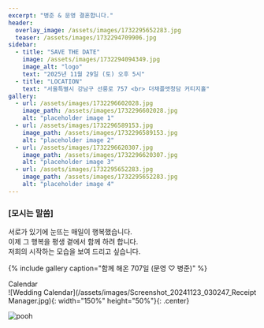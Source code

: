 ```yaml
---
excerpt: "병준 & 문영 결혼합니다."
header:
  overlay_image: /assets/images/1732295652283.jpg
  teaser: /assets/images/1732294709906.jpg
sidebar:
  - title: "SAVE THE DATE"
    image: /assets/images/1732294094349.jpg
    image_alt: "logo"
    text: "2025년 11월 29일 (토) 오후 5시"
  - title: "LOCATION"
    text: "서울특별시 강남구 선릉로 757 <br> 더채플앳청담 커티지홀"
gallery:
  - url: /assets/images/1732296602028.jpg
    image_path: /assets/images/1732296602028.jpg
    alt: "placeholder image 1"
  - url: /assets/images/1732296589153.jpg
    image_path: /assets/images/1732296589153.jpg
    alt: "placeholder image 2"
  - url: /assets/images/1732296620307.jpg
    image_path: /assets/images/1732296620307.jpg
    alt: "placeholder image 3"
  - url: /assets/images/1732295652283.jpg
    image_path: /assets/images/1732295652283.jpg
    alt: "placeholder image 4"
---
```


### [모시는 말씀]
서로가 있기에 눈뜨는 매일이 행복했습니다.<br>
이제 그 행복을 평생 곁에서 함께 하려 합니다.<br>
저희의 시작하는 모습을 보여 드리고 싶습니다.<br>

{% include gallery caption="함께 해온 707일 (문영 ♡ 병준)" %}

Calendar <br>
![Wedding Calendar](/assets/images/Screenshot_20241123_030247_Receipt Manager.jpg){: width="150%" height="50%"}{: .center}

![pooh](https://encrypted-tbn0.gstatic.com/images?q=tbn:ANd9GcQW0Z94iqO01RBz7uaesVFC5hG-J4y-ldNCHg&usqp=CAU)
